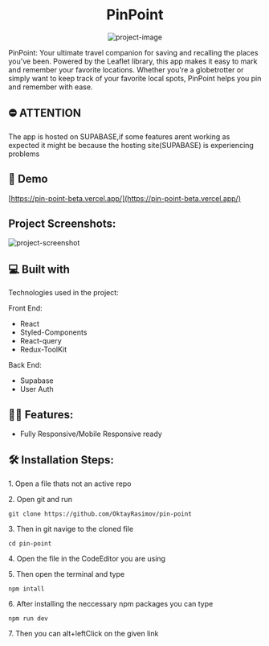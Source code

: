 <h1 align="center" id="title">PinPoint</h1>

<p align="center"><img src="https://socialify.git.ci/OktayRasimov/PinPoint/image?language=1&amp;name=1&amp;owner=1&amp;stargazers=1&amp;theme=Dark" alt="project-image"></p>

<p id="description">PinPoint: Your ultimate travel companion for saving and recalling the places you've been. Powered by the Leaflet library, this app makes it easy to mark and remember your favorite locations. Whether you're a globetrotter or simply want to keep track of your favorite local spots, PinPoint helps you pin and remember with ease.</p>

<h2>⛔ ATTENTION</h2>

<p>The app is hosted on SUPABASE,if some features arent working as expected it might be because the hosting site(SUPABASE) is experiencing problems</p>

<h2>🚀 Demo</h2>

[https://pin-point-beta.vercel.app/](https://pin-point-beta.vercel.app/)

<h2>Project Screenshots:</h2>

<img src="https://github.com/OktayRasimov/pin-point/blob/main/src/Images/pinpoint1.png/?raw=true" alt="project-screenshot">

<h2>💻 Built with</h2>

Technologies used in the project:

Front End:

- React
- Styled-Components
- React-query
- Redux-ToolKit

Back End:

- Supabase
- User Auth

<h2>👩‍💻 Features:</h2>

- Fully Responsive/Mobile Responsive ready

<h2>🛠️ Installation Steps:</h2>

<p>1. Open a file thats not an active repo</p>

<p>2. Open git and run</p>

```
git clone https://github.com/OktayRasimov/pin-point
```

<p>3. Then in git navige to the cloned file</p>

```
cd pin-point
```

<p>4. Open the file in the CodeEditor you are using</p>

<p>5. Then open the terminal and type</p>

```
npm intall
```

<p>6. After installing the neccessary npm packages you can type</p>

```
npm run dev
```

<p>7. Then you can alt+leftClick on the given link</p>
